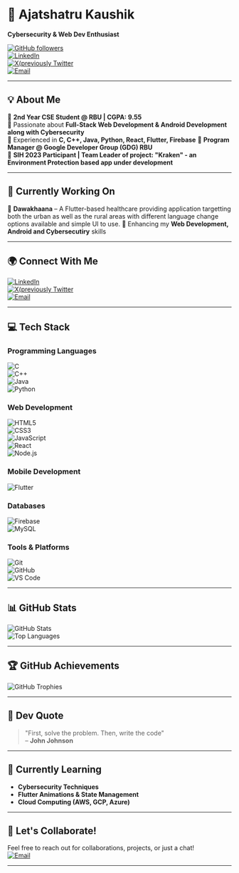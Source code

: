 # 🚀 Ajatshatru Kaushik  
**Cybersecurity & Web Dev Enthusiast**  

[![GitHub followers](https://img.shields.io/github/followers/qwertiian?label=Follow&style=social)](https://github.com/qwertiian)  
[![LinkedIn](https://img.shields.io/badge/LinkedIn-Connect-blue?style=flat-square&logo=linkedin)](https://www.linkedin.com/in/ajatshatru-kaushik-2a44b1279)  
[![X(previously Twitter](https://img.shields.io/badge/Twitter-Follow-blue?style=flat-square&logo=twitter)](https://x.com/Aj_qwertiian)   
[![Email](https://img.shields.io/badge/Email-Contact-red?style=flat-square&logo=gmail)](mailto:ajatshatrukaushik98@gmail.com)  

---

## 💡 **About Me**  
🔹 **2nd Year CSE Student @ RBU | CGPA: 9.55**  
🔹 Passionate about **Full-Stack Web Development & Android Development along with Cybersecurity**  
🔹 Experienced in **C, C++, Java, Python, React, Flutter, Firebase**
🔹 **Program Manager @ Google Developer Group (GDG) RBU**  
🔹 **SIH 2023 Participant | Team Leader of project: "Kraken" - an Environment Protection based app under development**  

---

## 🚀 **Currently Working On**  
📌 **Dawakhaana** – A Flutter-based healthcare providing application targetting both the urban as well as the rural areas with different language change options available and simple UI to use.
📌 Enhancing my **Web Development, Android and Cybersecutiry** skills  

---

## 🌍 **Connect With Me**  
[![LinkedIn](https://img.shields.io/badge/LinkedIn-Connect-blue?style=for-the-badge&logo=linkedin)](https://www.linkedin.com/in/ajatshatru-kaushik-2a44b1279)  
[![X(previously Twitter](https://img.shields.io/badge/Twitter-Follow-blue?style=flat-square&logo=twitter)](https://x.com/Aj_qwertiian)   
[![Email](https://img.shields.io/badge/Email-Contact-red?style=for-the-badge&logo=gmail)](mailto:ajatshatrukaushik98@gmail.com)  

---

## 💻 **Tech Stack**  
### Programming Languages  
![C](https://img.shields.io/badge/C-00599C?style=flat-square&logo=c&logoColor=white)  
![C++](https://img.shields.io/badge/C%2B%2B-00599C?style=flat-square&logo=c%2B%2B&logoColor=white)  
![Java](https://img.shields.io/badge/Java-ED8B00?style=flat-square&logo=java&logoColor=white)  
![Python](https://img.shields.io/badge/Python-3776AB?style=flat-square&logo=python&logoColor=white)  

### Web Development  
![HTML5](https://img.shields.io/badge/HTML5-E34F26?style=flat-square&logo=html5&logoColor=white)  
![CSS3](https://img.shields.io/badge/CSS3-1572B6?style=flat-square&logo=css3&logoColor=white)  
![JavaScript](https://img.shields.io/badge/JavaScript-F7DF1E?style=flat-square&logo=javascript&logoColor=black)  
![React](https://img.shields.io/badge/React-20232A?style=flat-square&logo=react&logoColor=61DAFB)  
![Node.js](https://img.shields.io/badge/Node.js-339933?style=flat-square&logo=node.js&logoColor=white)  

### Mobile Development  
![Flutter](https://img.shields.io/badge/Flutter-02569B?style=flat-square&logo=flutter&logoColor=white)  

### Databases  
![Firebase](https://img.shields.io/badge/Firebase-FFCA28?style=flat-square&logo=firebase&logoColor=black)  
![MySQL](https://img.shields.io/badge/MySQL-4479A1?style=flat-square&logo=mysql&logoColor=white)  

### Tools & Platforms  
![Git](https://img.shields.io/badge/Git-F05032?style=flat-square&logo=git&logoColor=white)  
![GitHub](https://img.shields.io/badge/GitHub-181717?style=flat-square&logo=github&logoColor=white)  
![VS Code](https://img.shields.io/badge/VS_Code-007ACC?style=flat-square&logo=visual-studio-code&logoColor=white)  

---

## 📊 **GitHub Stats**  
![GitHub Stats](https://github-readme-stats.vercel.app/api?username=qwertiian&show_icons=true&theme=radical)  
![Top Languages](https://github-readme-stats.vercel.app/api/top-langs/?username=qwertiian&layout=compact&theme=radical)  

---

## 🏆 **GitHub Achievements**  
![GitHub Trophies](https://github-profile-trophy.vercel.app/?username=qwertiian&theme=onedark)  

---

## 📜 **Dev Quote**  
> "First, solve the problem. Then, write the code"  
> – **John Johnson**  

---

## 📌 **Currently Learning**  
- **Cybersecurity Techniques**  
- **Flutter Animations & State Management**  
- **Cloud Computing (AWS, GCP, Azure)**  

---

## 📩 **Let's Collaborate!**  
Feel free to reach out for collaborations, projects, or just a chat!  
[![Email](https://img.shields.io/badge/Email-Contact-red?style=for-the-badge&logo=gmail)](mailto:ajatshatrukaushik98@gmail.com)  

---
